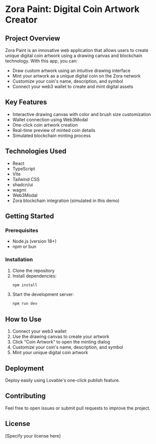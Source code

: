 
# Zora Paint: Digital Coin Artwork Creator

## Project Overview

Zora Paint is an innovative web application that allows users to create unique digital coin artwork using a drawing canvas and blockchain technology. With this app, you can:

- Draw custom artwork using an intuitive drawing interface
- Mint your artwork as a unique digital coin on the Zora network
- Customize your coin's name, description, and symbol
- Connect your web3 wallet to create and mint digital assets

## Key Features

- Interactive drawing canvas with color and brush size customization
- Wallet connection using Web3Modal
- One-click coin artwork creation
- Real-time preview of minted coin details
- Simulated blockchain minting process

## Technologies Used

- React
- TypeScript
- Vite
- Tailwind CSS
- shadcn/ui
- wagmi
- Web3Modal
- Zora blockchain integration (simulated in this demo)

## Getting Started

### Prerequisites

- Node.js (version 18+)
- npm or bun

### Installation

1. Clone the repository
2. Install dependencies:
   ```sh
   npm install
   ```
3. Start the development server:
   ```sh
   npm run dev
   ```

## How to Use

1. Connect your web3 wallet
2. Use the drawing canvas to create your artwork
3. Click "Coin Artwork" to open the minting dialog
4. Customize your coin's name, description, and symbol
5. Mint your unique digital coin artwork

## Deployment

Deploy easily using Lovable's one-click publish feature.

## Contributing

Feel free to open issues or submit pull requests to improve the project.

## License

[Specify your license here]

